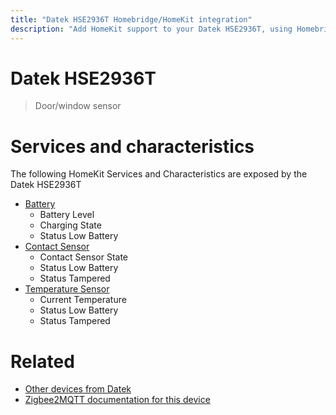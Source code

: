 ```yaml
---
title: "Datek HSE2936T Homebridge/HomeKit integration"
description: "Add HomeKit support to your Datek HSE2936T, using Homebridge, Zigbee2MQTT and homebridge-z2m."
---
```

<!---
This file has been GENERATED using src/docgen/docgen.ts
DO NOT EDIT THIS FILE MANUALLY!
-->
# Datek HSE2936T
> Door/window sensor


# Services and characteristics
The following HomeKit Services and Characteristics are exposed by
the Datek HSE2936T

* [Battery](../../battery.md)
  * Battery Level
  * Charging State
  * Status Low Battery
* [Contact Sensor](../../sensors.md)
  * Contact Sensor State
  * Status Low Battery
  * Status Tampered
* [Temperature Sensor](../../sensors.md)
  * Current Temperature
  * Status Low Battery
  * Status Tampered


# Related
* [Other devices from Datek](../index.md#datek)
* [Zigbee2MQTT documentation for this device](https://www.zigbee2mqtt.io/devices/HSE2936T.html)